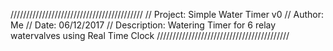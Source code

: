 //////////////////////////////////////////
// Project: Simple Water Timer v0
// Author: Me
// Date: 06/12/2017
// Description: Watering Timer for 6 relay watervalves using Real Time Clock
//////////////////////////////////////////
